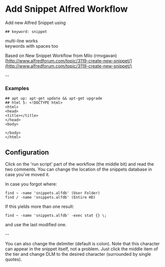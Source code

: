 Add Snippet Alfred Workflow
========

Add new Alfred Snippet using

	## keyword: snippet

multi-line works  
keywords with spaces too


Based on New Snippet Workflow from Milo (rmvgavan)    
[http://www.alfredforum.com/topic/3119-create-new-snippet/](http://www.alfredforum.com/topic/3119-create-new-snippet/)
  
--

### Examples


	## apt up: apt-get update && apt-get upgrade 
	## html 5: <!DOCTYPE html>
	<html>
	<head>
	<title></title>
	</head>
	<body>
	
	</body>
	</html>


## Configuration
Click on the 'run script' part of the workflow (the middle bit) and read the two comments. You can change the location of the snippets database in case you've moved it. 

In case you forgot where:

	find ~ -name 'snippets.alfdb' (User Folder)
	find / -name 'snippets.alfdb' (Entire HD)

If this yields more than one result:

	find ~ -name 'snippets.alfdb' -exec stat {} \;
	

and use the last modified one.  

--

You can also change the delimiter (default is colon). Note that this character can appear in the snippet itself, not a problem. Just click the middle item of the tier and change DLM to the desired character (surrounded by single quotes).